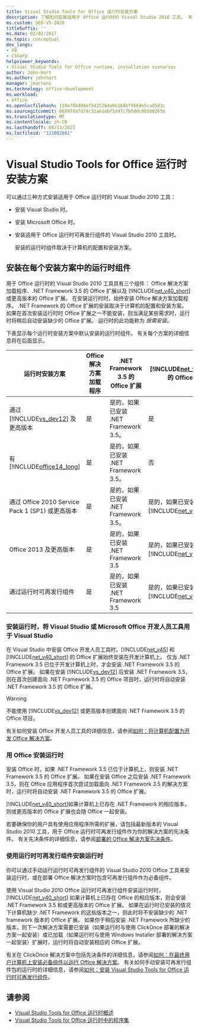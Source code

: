 ```yaml
---
title: Visual Studio Tools for Office 运行时安装方案
description: 了解如何安装适用于 Office 运行时的 Visual Studio 2010 工具。 本文介绍三种安装方案。
ms.custom: SEO-VS-2020
titleSuffix: ''
ms.date: 02/02/2017
ms.topic: conceptual
dev_langs:
- VB
- CSharp
helpviewer_keywords:
- Visual Studio Tools for Office runtime, installation scenarios
author: John-Hart
ms.author: johnhart
manager: jmartens
ms.technology: office-development
ms.workload:
- office
ms.openlocfilehash: 110e78b404ef5d25264a0e168bf9b6de5cad5d3c
ms.sourcegitcommit: 68897da7d74c31ae1ebf5d47c7b5ddc9b108265b
ms.translationtype: MT
ms.contentlocale: zh-CN
ms.lasthandoff: 08/13/2021
ms.locfileid: "122082681"
---
```

# <a name="visual-studio-tools-for-office-runtime-installation-scenarios"></a>Visual Studio Tools for Office 运行时安装方案

  可以通过三种方式安装适用于 Office 运行时的 Visual Studio 2010 工具：

- 安装 Visual Studio 时。

- 安装 Microsoft Office 时。

- 安装适用于 Office 运行时可再发行组件的 Visual Studio 2010 工具时。

  安装的运行时组件取决于计算机的配置和安装方案。

## <a name="runtime-components-that-are-installed-in-each-installation-scenario"></a>安装在每个安装方案中的运行时组件

 用于 Office 运行时的 Visual Studio 2010 工具具有三个组件： Office 解决方案加载程序、.NET Framework 3.5 的 Office 扩展以及 [!INCLUDE[net_v40_short](../sharepoint/includes/net-v40-short-md.md)] 或更高版本的 Office 扩展。 在安装运行时时，始终安装 Office 解决方案加载程序。 .NET Framework 的 Office 扩展的安装取决于计算机的配置和安装方案。 如果在首次安装运行时时 Office 扩展之一不能安装，则当满足某些需求时，运行时将稍后自动安装缺少的 Office 扩展。 运行时的此功能称为 *按需安装*。

 下表显示每个运行时安装方案中默认安装的运行时组件。 有关每个方案的详细信息将在后面显示。

|运行时安装方案|Office 解决方案加载程序|.NET Framework 3.5 的 Office 扩展|[!INCLUDE[net_v40_short](../sharepoint/includes/net-v40-short-md.md)] 的 Office 扩展|[!INCLUDE[net_v45](../vsto/includes/net-v45-md.md)] 的 Office 扩展|
|-----------------------------------|----------------------------|--------------------------------------------------| - |---------------------------------------------------------------------------|
|通过 [!INCLUDE[vs_dev12](../vsto/includes/vs-dev12-md.md)] 及更高版本|是|是的，如果已安装 .NET Framework 3.5。|是|是|
|有 [!INCLUDE[office14_long](../vsto/includes/office14-long-md.md)]|是|是的，如果已安装 .NET Framework 3.5。|否|否|
|通过 Office 2010 Service Pack 1 (SP1) 或更高版本|是|是的，如果已安装 .NET Framework 3.5。|是的，如果已安装 [!INCLUDE[net_v40_short](../sharepoint/includes/net-v40-short-md.md)]。|否|
|Office 2013 及更高版本|是|是的，如果已安装 .NET Framework 3.5|是的，如果已安装 [!INCLUDE[net_v40_short](../sharepoint/includes/net-v40-short-md.md)]。|是的，如果已安装 [!INCLUDE[net_v45](../vsto/includes/net-v45-md.md)]。|
|通过运行时可再发行组件|是|是的，如果已安装 .NET Framework 3.5|是的，如果已安装 [!INCLUDE[net_v40_short](../sharepoint/includes/net-v40-short-md.md)]。|是的，如果已安装 [!INCLUDE[net_v45](../vsto/includes/net-v45-md.md)]。|

### <a name="install-the-runtime-with-visual-studio-or-the-microsoft-office-developer-tools-for-visual-studio"></a>安装运行时，将 Visual Studio 或 Microsoft Office 开发人员工具用于 Visual Studio

 在 Visual Studio 中安装 Office 开发人员工具时，[!INCLUDE[net_v45](../vsto/includes/net-v45-md.md)] 和 [!INCLUDE[net_v40_short](../sharepoint/includes/net-v40-short-md.md)] 的 Office 扩展始终安装在开发计算机上。 仅当 .NET Framework 3.5 已位于开发计算机上时，才会安装 .NET Framework 3.5 的 Office 扩展。 如果在安装 [!INCLUDE[vs_dev12](../vsto/includes/vs-dev12-md.md)] 后安装 .NET Framework 3.5，则在首次创建面向 .NET Framework 3.5 的 Office 项目时，运行时将自动安装 .NET Framework 3.5 的 Office 扩展。

> [!WARNING]
> 不能使用 [!INCLUDE[vs_dev12](../vsto/includes/vs-dev12-md.md)] 或更高版本创建面向 .NET Framework 3.5 的 Office 项目。

 有关如何安装 Office 开发人员工具的详细信息，请参阅[如何：将计算机配置为开发 Office 解决方案](../vsto/how-to-configure-a-computer-to-develop-office-solutions.md)。

### <a name="install-the-runtime-with-office"></a>用 Office 安装运行时

 安装 Office 时，如果 .NET Framework 3.5 已位于计算机上，则安装 .NET Framework 3.5 的 Office 扩展。 如果在安装 Office 之后安装 .NET Framework 3.5，则在 Office 应用程序首次尝试加载面向 .NET Framework 3.5 的解决方案时，运行时将自动安装 .NET Framework 3.5 的 Office 扩展。

 [!INCLUDE[net_v40_short](../sharepoint/includes/net-v40-short-md.md)]如果计算机上已存在 .NET Framework 的相应版本，则或更高版本的 Office 扩展也会随 Office 一起安装。

 若要确保你的用户具有使用应用程序所需的扩展，请包括最新版本的 Visual Studio 2010 工具，用于 Office 运行时可再发行组件作为你的解决方案的先决条件。 有关先决条件的详细信息，请参阅[部署的 Office 解决方案先决条件](/previous-versions/bb608617(v=vs.110))。

### <a name="install-the-runtime-by-using-the-runtime-redistributable"></a>使用运行时可再发行组件安装运行时

 你可以通过手动运行运行时可再发行组件的 Visual Studio 2010 Office 工具来安装运行时，或在部署 Office 解决方案时包含可再发行组件作为必备组件。

 使用 Visual Studio 2010 Office 运行时可再发行组件安装运行时时， [!INCLUDE[net_v40_short](../sharepoint/includes/net-v40-short-md.md)] 如果计算机上已存在 Office 的相应版本，则会安装 .NET Framework 3.5 和或更高版本的 Office 扩展。 如果在运行时已安装的情况下计算机缺少 .NET Framework 的这些版本之一，则此时将不安装缺少的 .NET framework 版本的 Office 扩展。 如果你于稍后安装 .NET Framework 所缺少的版本，则下一次解决方案需要已安装（如果运行时与使用 ClickOnce 部署的解决方案一起安装）或已加载（如果运行时与使用 Windows Installer 部署的解决方案一起安装）扩展时，运行时将自动安装相应的 Office 扩展。

 有关在 ClickOnce 解决方案中包括先决条件的详细信息，请参阅[如何：在最终用户计算机上安装必备组件以运行 Office 解决方案](/previous-versions/bb608608(v=vs.110))。 有关如何手动安装可再发行组件包的运行时的详细信息，请参阅[如何：安装 Visual Studio Tools for Office 运行时可再发行组件](../vsto/how-to-install-the-visual-studio-tools-for-office-runtime-redistributable.md)。

## <a name="see-also"></a>请参阅

- [Visual Studio Tools for Office 运行时概述](../vsto/visual-studio-tools-for-office-runtime-overview.md)
- [Visual Studio Tools for Office 运行时中的程序集](../vsto/assemblies-in-the-visual-studio-tools-for-office-runtime.md)
